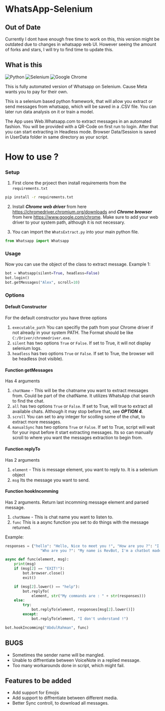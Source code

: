 # WhatsApp-Selenium

## Out of Date
Currently I dont have enough free time to work on this, this version might be outdated due to changes in whatsapp web UI. However seeing the amount of forks and stars, I will try to find time to update this.

## What is this

![Python](https://img.shields.io/badge/python-3670A0?style=for-the-badge&logo=python&logoColor=ffdd54)
![Selenium](https://img.shields.io/badge/-selenium-%43B02A?style=for-the-badge&logo=selenium&logoColor=white)
![Google Chrome](https://img.shields.io/badge/Google%20Chrome-4285F4?style=for-the-badge&logo=GoogleChrome&logoColor=white)

This is fully automated version of Whatsapp on Selenium. Cause Meta wants you to pay for their own.

This is a selenium based python framework, that will allow you extract or send messages from whatsapp, which will be saved in a .CSV file. You can later run data analysis on it or train a model.

The App uses Web.Whatsapp.com to extract messages in an automated fashion. You will be provided with a QR-Code on first run to login. After that you can start extracting in Headless mode. Browser Data/Session is saved in UserData folder in same directory as your script.

# How to use ?

### Setup

1. First clone the prjoect then install requirements from the `requirements.txt`

```bash
pip install -r requirements.txt
```

2. Install **_Chrome web driver_** from here https://chromedriver.chromium.org/downloads and **_Chrome browser_** from here https://www.google.com/chrome. Make sure to add your web driver to your system path, although it is not necessary.

3. You can import the `WhatsExtract.py` into your main python file.

```python
from Whatsapp import Whatsapp
```

### Usage

Now you can use the object of the class to extract message.
Example 1:

```python
bot = Whatsapp(silent=True, headless=False)
bot.login()
bot.getMessages("Alex", scroll=10)
```

### Options

#### Default Constructor

For the default constructor you have three options

1. `executable_path` You can specifiy the path from your Chrome driver if not already in your system PATH. The Format should be like `C:/Driver/chromedriver.exe`.
2. `silent` has two options `True` or `False`. If set to True, it will not display selenium logs.
3. `headless` has two options `True` or `False`. If set to True, the browser will be headless (not visible).

#### Function getMessages

Has 4 arguments

1. `chatName` - This will be the chatname you want to extract messages from. Could be part of the chatName. It utilizes WhatsApp chat search to find the chat.
2. `all` has two options `True` or `False`. If set to True, will true to extract all available chats. Although it may stop before that, see **_OPTION 4_**.
3. `scroll` You can set to any integer for scolling some of the chat, to extract more messages.
4. `manualSync` has two options `True` or `False`. If set to True, script will wait for your input before it start extracting messages. Its so can manually scroll to where you want the messages extraction to begin from.

#### Function replyTo

Has 2 arguments

1. `element` - This is message element, you want to reply to. It is a selenium object
2. `msg` Its the message you want to send.

#### Function hookIncomming

Has 2 arguments. Return last incomming message element and parsed message.

1. `chatName` - This is chat name you want to listen to.
2. `func` This is a async function you set to do things with the message returned.

Example:

```python
responses = {"hello": "Hello, Nice to meet you !", "How are you ?": "I'm fine, thank you !",
                "Who are you ?": "My name is RevBot, I'm a chatbot made by AbdulRahman Nadeem."}

async def func(element, msg):
    print(msg)
    if (msg[2] == "EXIT!"):
        bot.browser.close()
        exit()

    if (msg[2].lower() == "help"):
        bot.replyTo(
            element, str("My commands are : " + str(responses)))
    else:
        try:
            bot.replyTo(element, responses[msg[2].lower()])
        except:
            bot.replyTo(element, "I don't understand !")

bot.hookIncomming("AbdulRahman", func)

```

## BUGS

- Sometimes the sender name will be mangled.
- Unable to diffrentiate between VoiceNote in a replied message.
- Too many workarounds done in script, which might fail.

## Features to be added

- Add support for Emojis
- Add support to diffrentiate between different media.
- Better Sync controll, to download all messages.
